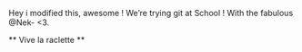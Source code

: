 Hey i modified this, awesome ! 
We’re trying git at School !
With the fabulous @Nek-  <3.

** Vive la raclette **
